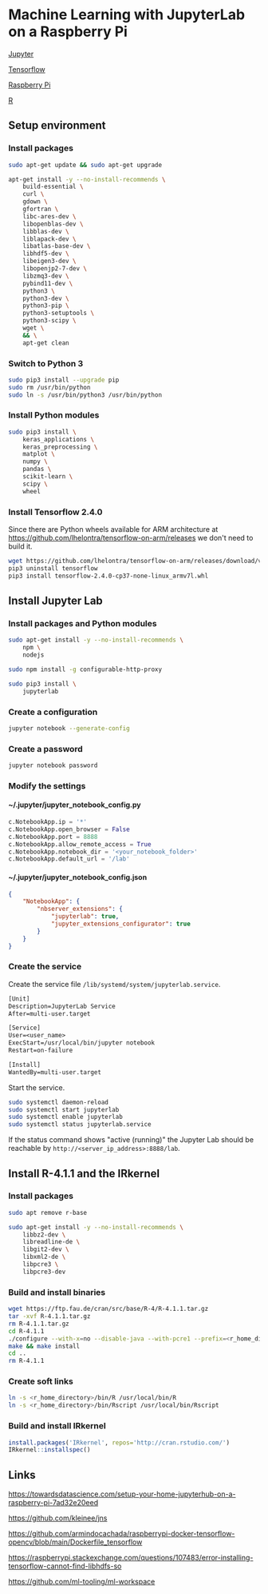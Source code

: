 # Machine Learning with JupyterLab on a Raspberry Pi

[Jupyter](https://jupyter.org)

[Tensorflow](https://www.tensorflow.org)

[Raspberry Pi](https://www.raspberrypi.org)

[R](https://www.r-project.org)

## Setup environment

### Install packages

```sh
sudo apt-get update && sudo apt-get upgrade

apt-get install -y --no-install-recommends \
    build-essential \
    curl \
    gdown \
    gfortran \
    libc-ares-dev \
    libopenblas-dev \
    libblas-dev \
    liblapack-dev \
    libatlas-base-dev \
    libhdf5-dev \
    libeigen3-dev \
    libopenjp2-7-dev \
    libzmq3-dev \
    pybind11-dev \
    python3 \
    python3-dev \
    python3-pip \
    python3-setuptools \
    python3-scipy \
    wget \
    && \
    apt-get clean
```

### Switch to Python 3

```sh
sudo pip3 install --upgrade pip
sudo rm /usr/bin/python 
sudo ln -s /usr/bin/python3 /usr/bin/python
```

### Install Python modules

```sh
sudo pip3 install \
    keras_applications \
    keras_preprocessing \
    matplot \
    numpy \
    pandas \
    scikit-learn \
    scipy \
    wheel
```

### Install Tensorflow 2.4.0

Since there are Python wheels available for ARM architecture at https://github.com/lhelontra/tensorflow-on-arm/releases we don't need to build it.

```sh
wget https://github.com/lhelontra/tensorflow-on-arm/releases/download/v2.4.0/tensorflow-2.4.0-cp37-none-linux_armv7l.whl
pip3 uninstall tensorflow
pip3 install tensorflow-2.4.0-cp37-none-linux_armv7l.whl
```

## Install Jupyter Lab

### Install packages and Python modules

```sh
sudo apt-get install -y --no-install-recommends \
    npm \
    nodejs

sudo npm install -g configurable-http-proxy

sudo pip3 install \
    jupyterlab
```

### Create a configuration

```sh
jupyter notebook --generate-config
```

### Create a password

```sh
jupyter notebook password
```

### Modify the settings

#### ~/.jupyter/jupyter_notebook_config.py

```py
c.NotebookApp.ip = '*'
c.NotebookApp.open_browser = False
c.NotebookApp.port = 8888
c.NotebookApp.allow_remote_access = True
c.NotebookApp.notebook_dir = '<your_notebook_folder>'
c.NotebookApp.default_url = '/lab'
```

#### ~/.jupyter/jupyter_notebook_config.json

```json
{
    "NotebookApp": {
        "nbserver_extensions": {
            "jupyterlab": true,
            "jupyter_extensions_configurator": true
        }
    }
}
```

### Create the service

Create the service file `/lib/systemd/system/jupyterlab.service`.

```txt
[Unit] 
Description=JupyterLab Service 
After=multi-user.target  

[Service] 
User=<user_name> 
ExecStart=/usr/local/bin/jupyter notebook
Restart=on-failure

[Install] 
WantedBy=multi-user.target
```

Start the service.

```sh
sudo systemctl daemon-reload 
sudo systemctl start jupyterlab
sudo systemctl enable jupyterlab 
sudo systemctl status jupyterlab.service
```

If the status command shows "active (running)" the Jupyter Lab should be reachable by `http://<server_ip_address>:8888/lab`.

## Install R-4.1.1 and the IRkernel

### Install packages

```sh
sudo apt remove r-base

sudo apt-get install -y --no-install-recommends \
    libbz2-dev \
    libreadline-de \
    libgit2-dev \
    libxml2-de \
    libpcre3 \
    libpcre3-dev
```

### Build and install binaries

```sh
wget https://ftp.fau.de/cran/src/base/R-4/R-4.1.1.tar.gz
tar -xvf R-4.1.1.tar.gz
rm R-4.1.1.tar.gz
cd R-4.1.1
./configure --with-x=no --disable-java --with-pcre1 --prefix=<r_home_directory>
make && make install
cd ..
rm R-4.1.1
```

### Create soft links

```sh
ln -s <r_home_directory>/bin/R /usr/local/bin/R
ln -s <r_home_directory>/bin/Rscript /usr/local/bin/Rscript
```

### Build and install IRkernel

```R
install.packages('IRkernel', repos='http://cran.rstudio.com/')
IRkernel::installspec()
```

## Links

https://towardsdatascience.com/setup-your-home-jupyterhub-on-a-raspberry-pi-7ad32e20eed

https://github.com/kleinee/jns

https://github.com/armindocachada/raspberrypi-docker-tensorflow-opencv/blob/main/Dockerfile_tensorflow

https://raspberrypi.stackexchange.com/questions/107483/error-installing-tensorflow-cannot-find-libhdfs-so

https://github.com/ml-tooling/ml-workspace
